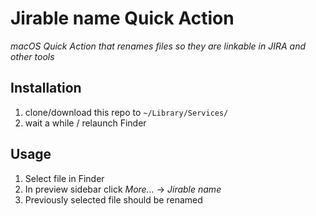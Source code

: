# Jirable name Quick Action

*macOS Quick Action that renames files so they are linkable in JIRA and other tools*

## Installation

1. clone/download this repo to `~/Library/Services/`
2. wait a while / relaunch Finder

## Usage

1. Select file in Finder
2. In preview sidebar click _More..._ &rarr; _Jirable name_
3. Previously selected file should be renamed
